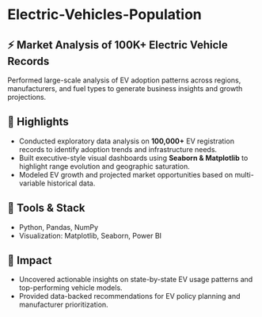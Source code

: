 # Electric-Vehicles-Population
## ⚡ Market Analysis of 100K+ Electric Vehicle Records

Performed large-scale analysis of EV adoption patterns across regions, manufacturers, and fuel types to generate business insights and growth projections.

## 📌 Highlights
- Conducted exploratory data analysis on **100,000+** EV registration records to identify adoption trends and infrastructure needs.
- Built executive-style visual dashboards using **Seaborn & Matplotlib** to highlight range evolution and geographic saturation.
- Modeled EV growth and projected market opportunities based on multi-variable historical data.

## 🔧 Tools & Stack
- Python, Pandas, NumPy
- Visualization: Matplotlib, Seaborn, Power BI

## 🚀 Impact
- Uncovered actionable insights on state-by-state EV usage patterns and top-performing vehicle models.
- Provided data-backed recommendations for EV policy planning and manufacturer prioritization.
